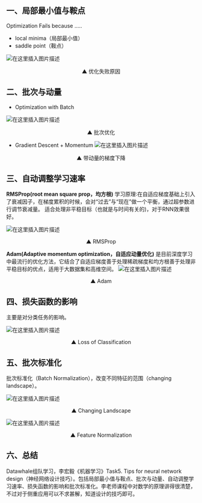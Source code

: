 ## 一、局部最小值与鞍点

Optimization Fails because .....

- local minima（局部最小值）
- saddle point（鞍点）

![在这里插入图片描述](https://img-blog.csdnimg.cn/181e028d46964708b2d9f16cae4fc133.png)
<p align="center">▲ 优化失败原因 </center>


## 二、批次与动量
- Optimization with Batch

![在这里插入图片描述](https://img-blog.csdnimg.cn/f394d81272ad43d4828bf64dcc7fbbef.png)
<p align="center">▲ 批次优化 </center>

- Gradient Descent + Momentum
![在这里插入图片描述](https://img-blog.csdnimg.cn/cefad43484a6491a82efa4b123199d56.png)
<p align="center">▲ 带动量的梯度下降 </center>


## 三、自动调整学习速率

**RMSProp(root mean square prop，均方根)**
学习原理∶在自适应梯度基础上引入了衰减因子，在梯度累积的时候，会对“过去”与“现在”做一个平衡，通过超参数进行调节衰减量。
适合处理非平稳目标（也就是与时间有关的)，对于RNN效果很好。

![在这里插入图片描述](https://img-blog.csdnimg.cn/720c0688c42c4244bc7b0d992cdc74d4.png)
<p align="center">▲ RMSProp </center>


**Adam(Adaptive momentum optimization，自适应动量优化)**
是目前深度学习中最流行的优化方法，它结合了自适应梯度善于处理稀疏梯度和均方根善于处理非平稳目标的优点，适用于大数据集和高维空间。
![在这里插入图片描述](https://img-blog.csdnimg.cn/bb1911522067451b8a9f4d88b02db7ed.png)
<p align="center">▲ Adam </center>

## 四、损失函数的影响
主要是对分类任务的影响。

![在这里插入图片描述](https://img-blog.csdnimg.cn/8e0a67edf95941d7907b478afd35a3d2.png)
<p align="center">▲ Loss of Classification </center>


## 五、批次标准化
批次标准化（Batch Normalization），改变不同特征的范围（changing landscape）。

![在这里插入图片描述](https://img-blog.csdnimg.cn/e05e103a9d8a49a0a504bb429b98cc72.png)
<p align="center">▲ Changing Landscape </center>

![在这里插入图片描述](https://img-blog.csdnimg.cn/53f121b400dc4bfd8388482685a5e215.png)
<p align="center">▲ Feature Normalization </center>


## 六、总结
Datawhale组队学习，李宏毅《机器学习》Task5. Tips for neural network design（神经网络设计技巧）。包括局部最小值与鞍点、批次与动量、自动调整学习速率、损失函数的影响和批次标准化。李老师课程中对数学的原理讲得很清楚，不过对于侧重应用可以不求甚解，知道设计的技巧即可。
